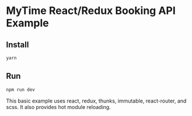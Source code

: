 # MyTime React/Redux Booking API Example

## Install
```bash
yarn
```

## Run
```bash
npm run dev
```

This basic example uses react, redux, thunks, immutable, react-router, and scss.  It also provides hot module reloading.